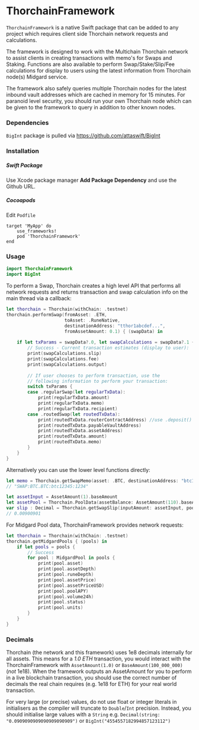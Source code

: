# ThorchainFramework

`ThorchainFramework` is a native Swift package that can be added to any project which requires client side Thorchain network requests and calculations. 

The framework is designed to work with the Multichain Thorchain network to assist clients in creating  transactions with memo's for Swaps and Staking. Functions are also available to perform Swap/Stake/Slip/Fee calculations for display to users using the latest information from Thorchain node(s) Midgard service.

The framework also safely queries multiple Thorchain nodes for the latest inbound vault addresses which are cached in memory for 15 minutes. For paranoid level security, you should run your own Thorchain node which can be given to the framework to query in addition to other known nodes.

### Dependencies
`BigInt` package is pulled via https://github.com/attaswift/BigInt

### Installation
#####  Swift Package
Use Xcode package manager ****Add Package Dependency**** and use the Github URL.

##### Cocoapods
Edit `Podfile`
```
target 'MyApp' do
    use_frameworks!
    pod 'ThorchainFramework'
end
``` 

### Usage
```swift
import ThorchainFramework
import BigInt
```
To perform a Swap, Thorchain creates a high level API that performs all network requests and returns transaction and swap calculation info on the main thread via a callback:
```swift
let thorchain = Thorchain(withChain: .testnet)
thorchain.performSwap(fromAsset: .ETH,
                      toAsset: .RuneNative,
                      destinationAddress: "tthor1abcdef...",
                      fromAssetAmount: 0.1) { (swapData) in
    
    if let txParams = swapData?.0, let swapCalculations = swapData?.1 {
        // Success - Current transaction estimates (display to user):
        print(swapCalculations.slip)
        print(swapCalculations.fee)
        print(swapCalculations.output)
        
        // If user chooses to perform transaction, use the
        // following information to perform your transaction:
        switch txParams {
        case .regularSwap(let regularTxData):
            print(regularTxData.amount)
            print(regularTxData.memo)
            print(regularTxData.recipient)
        case .routedSwap(let routedTxData):
            print(routedTxData.routerContractAddress) //use .deposit()
            print(routedTxData.payableVaultAddress)
            print(routedTxData.assetAddress)
            print(routedTxData.amount)
            print(routedTxData.memo)
        }
    }
}
```
Alternatively you can use the lower level functions directly:
```swift
let memo = Thorchain.getSwapMemo(asset: .BTC, destinationAddress: "btc12345", limit: 1234)
// "SWAP:BTC.BTC:btc12345:1234"
```
```swift
let assetInput = AssetAmount(1).baseAmount
let assetPool = Thorchain.PoolData(assetBalance: AssetAmount(110).baseAmount, runeBalance: AssetAmount(100).baseAmount)
var slip : Decimal = Thorchain.getSwapSlip(inputAmount: assetInput, pool: assetPool, toRune: true)
// 0.00900901
```

For Midgard Pool data, ThorchainFramework provides network requests:
```swift
let thorchain = Thorchain(withChain: .testnet)
thorchain.getMidgardPools { (pools) in
    if let pools = pools {
        // Success
        for pool : MidgardPool in pools {
            print(pool.asset)
            print(pool.assetDepth)
            print(pool.runeDepth)
            print(pool.assetPrice)
            print(pool.assetPriceUSD)
            print(pool.poolAPY)
            print(pool.volume24h)
            print(pool.status)
            print(pool.units)
        }
    }
}
```

### Decimals
Thorchain (the network and this framework) uses 1e8 decimals internally for all assets. This means for a *1.0 ETH* transaction, you would interact with the ThorchainFramework with `AssetAmount(1.0)` or `BaseAmount(100_000_000)` (*not* 1e18). When the framework outputs an AssetAmount for you to perform in a live blockchain transaction, you should use the correct number of decimals the real chain requires (e.g. 1e18 for ETH) for your real world transaction.

For very large (or precise) values, do not use float or integer literals in initialisers as the compiler will truncate to `Double`/`Int` precision. Instead, you should initialise large values with a `String` e.g. `Decimal(string: "0.0909090909090909090909")` or `BigInt("4554557182994857123112")`
